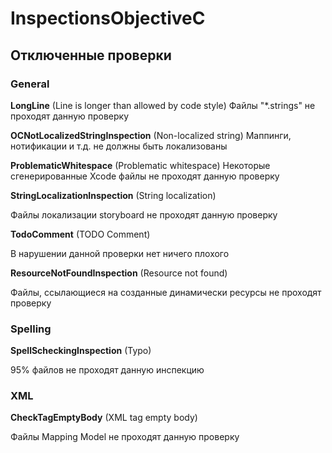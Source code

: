 # InspectionsObjectiveC

## Отключенные проверки

### General

**LongLine** (Line is longer than allowed by code style)
Файлы "*.strings" не проходят данную проверку

**OCNotLocalizedStringInspection** (Non-localized string)
Маппинги, нотификации и т.д. не должны быть локализованы

**ProblematicWhitespace** (Problematic whitespace)
Некоторые сгенерированные Xcode файлы не проходят данную проверку

**StringLocalizationInspection** (String localization)

Файлы локализации storyboard не проходят данную проверку

**TodoComment** (TODO Comment)

В нарушении данной проверки нет ничего плохого

**ResourceNotFoundInspection** (Resource not found)

Файлы, ссылающиеся на созданные динамически ресурсы не проходят проверку

### Spelling

**SpellScheckingInspection** (Typo)

95% файлов не проходят данную инспекцию

### XML

**CheckTagEmptyBody** (XML tag empty body)

Файлы Mapping Model не проходят данную проверку

